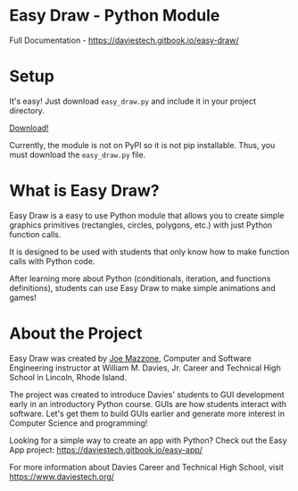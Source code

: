 # Easy Draw - Python Module

Full Documentation - https://daviestech.gitbook.io/easy-draw/

# Setup

It's easy!  Just download ```easy_draw.py``` and include it in your project directory. 

[Download!](https://github.com/MrMazzone/easy-draw/releases/download/v1.0.6/easy_draw.py)

Currently, the module is not on PyPI so it is not pip installable. Thus, you must download the ```easy_draw.py``` file.

# What is Easy Draw?

Easy Draw is a easy to use Python module that allows you to create simple graphics primitives (rectangles, circles, polygons, etc.) with just Python function calls.

It is designed to be used with students that only know how to make function calls with Python code. 

After learning more about Python (conditionals, iteration, and functions definitions), students can use Easy Draw to make simple animations and games!

# About the Project
Easy Draw was created by [Joe Mazzone](https://www.linkedin.com/in/joe-mazzone/), Computer and Software Engineering instructor at William M. Davies, Jr. Career and Technical High School in Lincoln, Rhode Island. 

The project was created to introduce Davies' students to GUI development early in an introductory Python course.  GUIs are how students interact with software.  Let's get them to build GUIs earlier and generate more interest in Computer Science and programming!

Looking for a simple way to create an app with Python?  Check out the Easy App project: https://daviestech.gitbook.io/easy-app/

For more information about Davies Career and Technical High School, visit https://www.daviestech.org/
